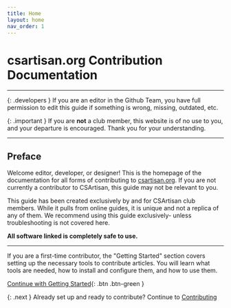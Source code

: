 ```yaml
---
title: Home
layout: home
nav_order: 1
---
```


# csartisan.org Contribution Documentation

***

{: .developers }
If you are an editor in the Github Team, you have full permission to edit this guide if something is wrong, missing, outdated, etc.  

{: .important }
If you are __not__ a club member, this website is of no use to you, and your departure is encouraged. Thank you for your understanding.

***

## Preface

Welcome editor, developer, or designer! This is the homepage of the documentation for all forms of contributing to [csartisan.org](csartisan.org). If you are not currently a contributor to CSArtisan, this guide may not be relevant to you. 

This guide has been created exclusively by and for CSArtisan club members. While it pulls from online guides, it is unique and not a replica of any of them. We recommend using this guide exclusively- unless troubleshooting is not covered here.

__All software linked is completely safe to use.__

***

If you are a first-time contributor, the "Getting Started" section covers setting up the necessary tools to contribute articles. You will learn what tools are needed, how to install and configure them, and how to use them.
  
[Continue with Getting Started](./docs/getting-started/){: .btn .btn-green }

{: .next }
Already set up and ready to contribute? Continue to [Contributing](/docs/contributing/)

